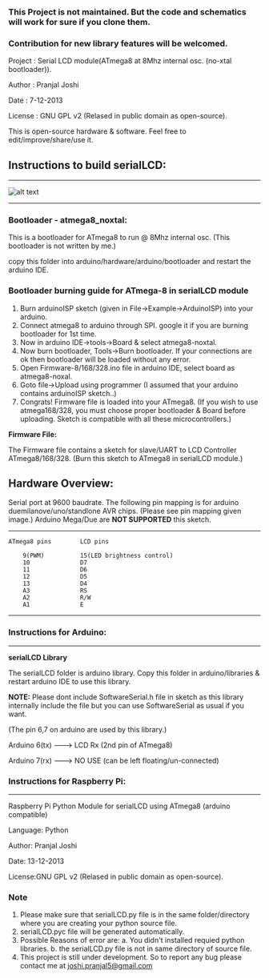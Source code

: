 ### This Project is not maintained. But the code and schematics will work for sure if you clone them.
### Contribution for new library features will be welcomed.

Project : Serial LCD module(ATmega8 at 8Mhz internal osc. (no-xtal bootloader)).

Author  : Pranjal Joshi

Date    : 7-12-2013

License : GNU GPL v2 (Relased in public domain as open-source).

This is open-source hardware & software. Feel free to edit/improve/share/use it.

## Instructions to build serialLCD:
-------------------------

![alt text](https://raw.githubusercontent.com/pranjal-joshi/serialLCD-library-Arduino-and-Raspberry-Pi/master/Arduino-Library/serialLCD%20schematic.jpg "Schematic")

------------------------------------------------------------------------
### Bootloader - atmega8_noxtal:

This is a bootloader for ATmega8 to run @ 8Mhz internal osc. (This bootloader is not written by me.)

copy this folder into arduino/hardware/arduino/bootloader and restart the arduino IDE.

### Bootloader burning guide for ATmega-8 in serialLCD module

1. Burn arduinoISP sketch (given in File->Example->ArduinoISP) into your arduino.
2. Connect atmega8 to arduino through SPI. google it if you are burning bootloader for 1st time.
3. Now in arduino IDE->tools->Board & select atmega8-noxtal.
4. Now burn bootloader, Tools->Burn bootloader. If your connections are ok then bootloader will be loaded without any error.
5. Open Firmware-8/168/328.ino file in arduino IDE, select board as atmega8-noxal.
6. Goto file->Upload using programmer (I assumed that your arduino contains arduinoISP sketch..)
7. Congrats! Firmware file is loaded into your ATmega8.
(If you wish to use atmega168/328, you must choose proper bootloader & Board before uploading. Sketch is compatible with all these microcontrollers.)

**Firmware File:**

The Firmware file contains a sketch for slave/UART to LCD Controller ATmega8/168/328. (Burn this sketch to ATmega8 in serialLCD module.)

## Hardware Overview:
 
Serial port at 9600 baudrate.
The following pin mapping is for arduino duemilanove/uno/standlone AVR chips. (Please see pin mapping given image.)
Arduino Mega/Due are **NOT SUPPORTED** this sketch.

----------------------------------------------------------
	ATmega8 pins      	LCD pins

		9(PWM)          15(LED brightness control)
		10              D7
		11              D6
		12              D5
		13              D4
		A3              RS
		A2              R/W
		A1              E
----------------------------------------------------------

### Instructions for Arduino:
-------------

**serialLCD Library**

The serialLCD folder is arduino library. Copy this folder in arduino/libraries & restart arduino
IDE to use this library.

**NOTE:** Please dont include SoftwareSerial.h file in sketch as this library internally include the file but you can use SoftwareSerial as usual if you want.

(The pin 6,7 on arduino are used by this library.)

Arduino 6(tx) ---> LCD Rx (2nd pin of ATmega8)

Arduino 7(rx) ---> NO USE (can be left floating/un-connected)


### Instructions for Raspberry Pi:
------------------------------

Raspberry Pi Python Module for serialLCD using ATmega8 (arduino compatible)

Language: Python

Author: Pranjal Joshi

Date:	13-12-2013

License:GNU GPL v2 (Relased in public domain as open-source).

### Note

1. Please make sure that serialLCD.py file is in the same folder/directory where you are creating your python source file.
2. serialLCD.pyc file will be generated automatically.
3. Possible Reasons of error are:
	a. You didn't installed requied python libraries.
	b. the serialLCD.py file is not in same directory of source file.
4. This project is still under development. So to report any bug please contact me at joshi.pranjal5@gmail.com
